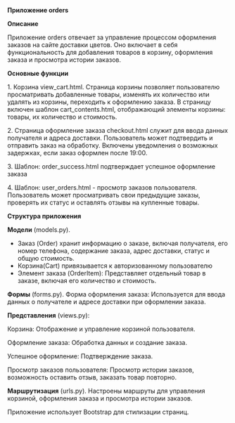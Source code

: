 **Приложение orders**

**Описание**

Приложение orders отвечает за управление процессом оформления заказов на сайте доставки цветов. Оно включает в себя функциональность для добавления товаров в корзину, оформления заказа и просмотра истории заказов.

**Основные функции**

1\. Корзина view_cart.html. Страница корзины позволяет пользователю просматривать добавленные товары, изменять их количество или удалять из корзины, переходить к оформлению заказа. В страницу включен шаблон cart_contents.html, отображающий элементы корзины: товары, их количество и стоимость.

2\. Страница оформление заказа checkout.html служит для ввода данных получателя и адреса доставки. Пользователь может подтвердить и отправить заказ на обработку. Включены уведомления о возможных задержках, если заказ оформлен после 19:00.

3\. Шаблон: order_success.html подтверждает успешное оформление заказа

4\. Шаблон: user_orders.html - просмотр заказов пользователя. Пользователь может просматривать свои предыдущие заказы, проверять их статус и оставлять отзывы на купленные товары.

**Структура приложения**

**Модели** (models.py).

- Заказ (Order) хранит информацию о заказе, включая получателя, его номер телефона, содержание заказа, адрес доставки, статус и общую стоимость.
- Корзина(Cart) привязывается к авторизованному пользователю
- Элемент заказа (OrderItem): Представляет отдельный товар в заказе, включая его количество и стоимость.

**Формы** (forms.py). Форма оформления заказа: Используется для ввода данных о получателе и адресе доставки при оформлении заказа.

**Представления** (views.py):

Корзина: Отображение и управление корзиной пользователя.

Оформление заказа: Обработка данных и создание заказа.

Успешное оформление: Подтверждение заказа.

Просмотр заказов пользователя: Просмотр истории заказов, возможность оставить отзыв, заказать товар повторно.

**Маршрутизация** (urls.py). Настроены маршруты для управления корзиной, оформления заказа и просмотра истории заказов.

Приложение использует Bootstrap для стилизации страниц.
